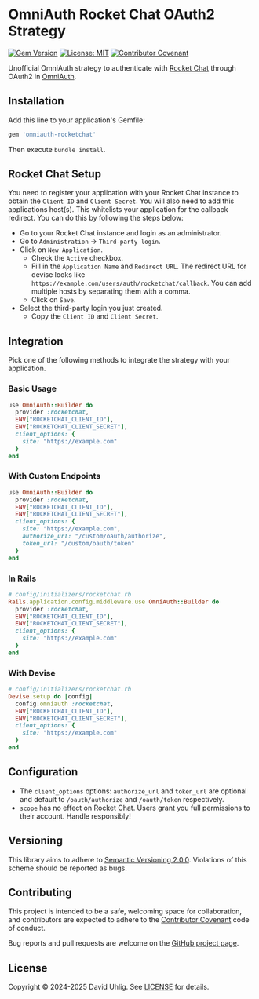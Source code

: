 # OmniAuth Rocket Chat OAuth2 Strategy

[![Gem Version](http://img.shields.io/gem/v/omniauth-rocketchat.svg)][gem]
[![License: MIT](https://img.shields.io/badge/License-MIT-yellow.svg)][license]
[![Contributor Covenant](https://img.shields.io/badge/Contributor%20Covenant-2.1-4baaaa.svg)][contributing]

[gem]: https://rubygems.org/gems/omniauth-rocketchat
[license]: LICENSE.md
[contributing]: CODE_OF_CONDUCT.md

Unofficial OmniAuth strategy to authenticate with [Rocket Chat](https://rocket.chat/) through OAuth2 in [OmniAuth](https://github.com/omniauth/omniauth).

## Installation

Add this line to your application's Gemfile:

```ruby
gem 'omniauth-rocketchat'
```

Then execute `bundle install`.

## Rocket Chat Setup

You need to register your application with your Rocket Chat instance to obtain the `Client ID` and `Client Secret`. You will also need to add this applications host(s). This whitelists your application for the callback redirect. You can do this by following the steps below:

* Go to your Rocket Chat instance and login as an administrator.
* Go to `Administration` -> `Third-party login`.
* Click on `New Application`.
  * Check the `Active` checkbox.
  * Fill in the `Application Name` and `Redirect URL`. The redirect URL for devise looks like `https://example.com/users/auth/rocketchat/callback`. You can add multiple hosts by separating them with a comma.
  * Click on `Save`.
* Select the third-party login you just created.
  * Copy the `Client ID` and `Client Secret`.

## Integration

Pick one of the following methods to integrate the strategy with your application.

### Basic Usage
    
```ruby
use OmniAuth::Builder do
  provider :rocketchat,
  ENV["ROCKETCHAT_CLIENT_ID"],
  ENV["ROCKETCHAT_CLIENT_SECRET"],
  client_options: {
    site: "https://example.com"
  }
end
```

### With Custom Endpoints
```ruby
use OmniAuth::Builder do
  provider :rocketchat,
  ENV["ROCKETCHAT_CLIENT_ID"],
  ENV["ROCKETCHAT_CLIENT_SECRET"],
  client_options: {
    site: "https://example.com",
    authorize_url: "/custom/oauth/authorize",
    token_url: "/custom/oauth/token"
  }
end
```

### In Rails
```ruby
# config/initializers/rocketchat.rb
Rails.application.config.middleware.use OmniAuth::Builder do
  provider :rocketchat,
  ENV["ROCKETCHAT_CLIENT_ID"],
  ENV["ROCKETCHAT_CLIENT_SECRET"],
  client_options: {
    site: "https://example.com"
  }
end
```

### With Devise
```ruby
# config/initializers/rocketchat.rb
Devise.setup do |config|
  config.omniauth :rocketchat,
  ENV["ROCKETCHAT_CLIENT_ID"],
  ENV["ROCKETCHAT_CLIENT_SECRET"],
  client_options: {
    site: "https://example.com"
  }
end
```

## Configuration

* The `client_options` options: `authorize_url` and `token_url` are optional and default to `/oauth/authorize` and `/oauth/token` respectively.
* `scope` has no effect on Rocket Chat. Users grant you full permissions to their account. Handle responsibly!

## Versioning

This library aims to adhere to [Semantic Versioning 2.0.0](http://semver.org/). Violations of this scheme should be reported as bugs.

## Contributing

This project is intended to be a safe, welcoming space for collaboration, and contributors are expected to adhere to the [Contributor Covenant](http://contributor-covenant.org) code of conduct.

Bug reports and pull requests are welcome on the [GitHub project page](https://github.com/david-uhlig/omniauth-rocketchat).

## License

Copyright &copy; 2024-2025 David Uhlig. See [LICENSE][] for details.

